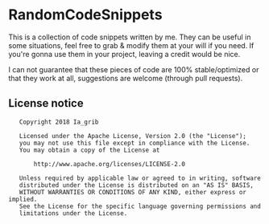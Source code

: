 # RandomCodeSnippets

This is a collection of code snippets written by me. They can be useful in some situations, feel free to grab & modify them at your will if you need. If you're gonna use them in your project, leaving a credit would be nice.

I can not guarantee that these pieces of code are 100% stable/optimized or that they work at all, suggestions are welcome (through pull requests).

## License notice

```
   Copyright 2018 Ia_grib

   Licensed under the Apache License, Version 2.0 (the "License");
   you may not use this file except in compliance with the License.
   You may obtain a copy of the License at

       http://www.apache.org/licenses/LICENSE-2.0

   Unless required by applicable law or agreed to in writing, software
   distributed under the License is distributed on an "AS IS" BASIS,
   WITHOUT WARRANTIES OR CONDITIONS OF ANY KIND, either express or implied.
   See the License for the specific language governing permissions and
   limitations under the License.
```